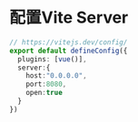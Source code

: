 # 配置Vite Server
```ts
// https://vitejs.dev/config/
export default defineConfig({
  plugins: [vue()],
  server:{
    host:"0.0.0.0",
    port:8080,
    open:true
  }
})
```
